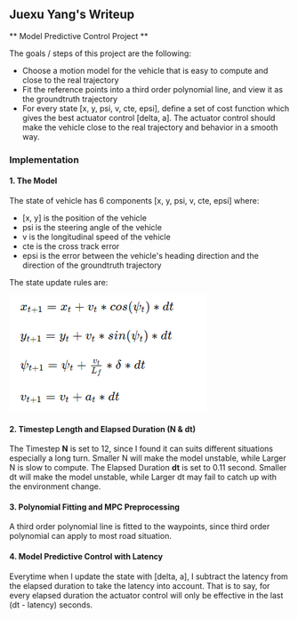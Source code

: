 ## Juexu Yang's Writeup

** Model Predictive Control Project **

The goals / steps of this project are the following:

* Choose a motion model for the vehicle that is easy to compute and close to the real trajectory
* Fit the reference points into a third order polynomial line, and view it as the groundtruth trajectory
* For every state [x, y, psi, v, cte, epsi], define a set of cost function which gives the best actuator control [delta, a].
  The actuator control should make the vehicle close to the real trajectory and behavior in a smooth way.

### Implementation

#### 1. The Model

The state of vehicle has 6 components [x, y, psi, v, cte, epsi] where:

* [x, y] is the position of the vehicle
* psi is the steering angle of the vehicle
* v is the longitudinal speed of the vehicle
* cte is the cross track error
* epsi is the error between the vehicle's heading direction and the direction of the groundtruth trajectory

The state update rules are:

![update-rules](update-rules.png)

#### 2. Timestep Length and Elapsed Duration (N & dt)

The Timestep **N** is set to 12, since I found it can suits different situations especially a long turn.
Smaller N will make the model unstable, while Larger N is slow to compute.
The Elapsed Duration **dt** is set to 0.11 second. 
Smaller dt will make the model unstable, while Larger dt may fail to catch up with the environment change.

#### 3. Polynomial Fitting and MPC Preprocessing

A third order polynomial line is fitted to the waypoints, since third order polynomial can apply to most road situation.


#### 4. Model Predictive Control with Latency

Everytime when I update the state with [delta, a], I subtract the latency from the elapsed duration to take the latency into account.
That is to say, for every elapsed duration the actuator control will only be effective in the last (dt - latency) seconds.